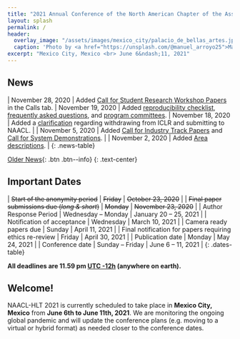 ```yaml
---
title: "2021 Annual Conference of the North American Chapter of the Association for Computational Linguistics"
layout: splash
permalink: /
header:
  overlay_image: "/assets/images/mexico_city/palacio_de_bellas_artes.jpg"
  caption: 'Photo by <a href="https://unsplash.com/@manuel_arroyo25">Manuel Arroyo</a> on <a href="http://www.unsplash.com">Unsplash</a>'
excerpt: "Mexico City, Mexico <br> June 6&ndash;11, 2021"
---
```


## News

<style>
.news-table { font-size: .9em; }
.news-table tr td:nth-child(1) { font-weight: bold; width: 20%; }
</style>

| November 28, 2020 | Added [Call for Student Research Workshop Papers](https://naacl2021-srw.github.io/) in the Calls tab.
| November 19, 2020 | Added [reproducibility checklist](/calls/reproducibility-checklist), [frequently asked questions](/faq), and [program committees](/committees/program).
| November 18, 2020 | Added a [clarification](/calls/papers/#anonymity-period-clarifications) regarding withdrawing from ICLR and submitting to NAACL. |
| November 5, 2020 | Added [Call for Industry Track Papers](/calls/industry/) and [Call for System Demonstrations](/calls/demos/). |
| November 2, 2020 | Added [Area descriptions](/calls/area-descriptions/). |
{: .news-table}

[Older News](/archive/){: .btn .btn--info}
{: .text-center}

## Important Dates

<style>
.dates-table { font-size: .9em; }
.dates-table tr td:nth-child(1) { width: 55%; }
.dates-table tr td:nth-child(2) { width: 25%; }
.dates-table del { color: #888; }
</style>

| ~~Start of the anonymity period~~ | ~~Friday~~ | ~~October 23, 2020~~ |
| ~~Final paper submissions due (*long & short*)~~ | ~~Monday~~ | ~~November 23, 2020~~ |
| Author Response Period | Wednesday – Monday | January 20 – 25, 2021 |
| Notification of acceptance | Wednesday | March 10, 2021 |
| Camera ready papers due | Sunday | April 11, 2021 |
| Final notification for papers requiring ethics re-review | Friday | April 30, 2021 |
| Publication date | Monday | May 24, 2021 |
| Conference date | Sunday – Friday | June 6 – 11, 2021 |
{: .dates-table}

<b>All deadlines are 11.59 pm <a target="_blank" href="https://www.timeanddate.com/time/zone/timezone/utc-12">UTC -12h</a> (anywhere on earth).</b>

## Welcome!

NAACL-HLT 2021 is currently scheduled to take place in **Mexico City, Mexico** from **June 6th to June 11th, 2021**. We are monitoring the ongoing global pandemic and will update the conference plans (e.g. moving to a virtual or hybrid format) as needed closer to the conference dates.

